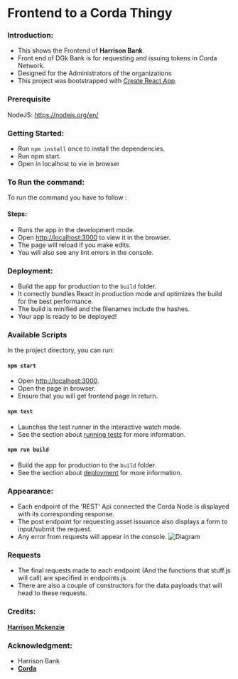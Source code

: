 # Frontend to a Corda Thingy

### Introduction: 
- This shows the Frontend of **Harrison Bank**.
- Front end of DGk Bank is for requesting and issuing tokens in Corda Network.
- Designed for the Administrators of the organizations
- This project was bootstrapped with [Create React App](https://github.com/facebookincubator/create-react-app).

### Prerequisite
NodeJS: https://nodejs.org/en/

### Getting Started:
- Run `npm install` once to install the dependencies.
- Run npm start.
- Open  in localhost to vie in browser

### To Run the command:
 To run the command you have to follow :
 
 #### Steps:

- Runs the app in the development mode.<br>
- Open [http://localhost:3000](http://localhost:3000) to view it in the browser.
- The page will reload if you make edits.<br>
- You will also see any lint errors in the console.


### Deployment:
- Build the app for production to the `build` folder.<br>
- It correctly bundles React in production mode and optimizes the build for the best performance.
- The build is minified and the filenames include the hashes.<br>
- Your app is ready to be deployed!
 

### Available Scripts

In the project directory, you can run:

#### `npm start`

- Open [http://localhost:3000](http://localhost:3000).
- Open the page in browser.
- Ensure that you will get frontend page in return.


#### `npm test`

- Launches the test runner in the interactive watch mode.<br>
- See the section about [running tests](#running-tests) for more information.

#### `npm run build`

- Build the app for production to the `build` folder.<br>
- See the section about [deployment](#deployment) for more information.


 ### Appearance:
 
 - Each endpoint of the 'REST' Api connected the Corda Node is displayed with its corresponding response.
 - The post endpoint for requesting asset issuance also displays a form to input/submit the request.
 - Any error from requests will appear in the console.
 ![Diagram](corda.frontend.png)


### Requests
- The final requests made to each endpoint (And the functions that stuff.js will call) are specified in endpoints.js.
- There are also a couple of constructors for the data payloads that will head to these requests. 


### Credits: 
[**Harrison Mckenzie**](harrison.mckenzie@bcstechnology.com.au)


### Acknowledgment: 
- Harrison Bank
- [**Corda**](https://www.corda.net/)

